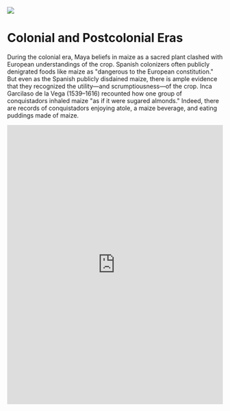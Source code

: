 <a href="https://www.juncture-digital.org"><img src="https://juncture-digital.github.io/juncture/static/images/ve-button.png"></a>

<param ve-config 
title="Maize: Sacred Plant, Global Commodity"    
source-image="https://github.com/JSTOR-Labs/plant-humanities/blob/main/maize/banner_Baumann_Hopi_Corn_Indianapolis_Museum_of_Art_In_Copyright_Bridgeman_Images.jpg?raw=true"   
	banner="gh:JSTOR-Labs/plant-humanities/maize/banner_Baumann_Hopi_Corn_Indianapolis_Museum_of_Art_In_Copyright_Bridgeman_Images.jpg" 
height=100
author="Julia Fine"
layout="vertical">

# Colonial and Postcolonial Eras

During the colonial era, Maya beliefs in maize as a sacred plant clashed with European understandings of the crop. Spanish colonizers often publicly denigrated foods like maize as "dangerous to the European constitution." But even as the Spanish publicly disdained maize, there is ample evidence that they recognized the utility—and scrumptiousness—of the crop. Inca Garcilaso de la Vega (1539–1616) recounted how one group of conquistadors inhaled maize "as if it were sugared almonds." Indeed, there are records of conquistadors enjoying atole, a maize beverage, and eating puddings made of maize.

<iframe src='https://cdn.knightlab.com/libs/timeline3/latest/embed/index.html?source=v2%3A2PACX-1vS74GQ_JrlKEFbR7q5TkfVMwGxYtNXuv7AvESCKmXEw_jwDUC3ixHPZ2hHabNfr1Rnj8AI94AQp7mUA&font=Default&lang=en&initial_zoom=2&width=100%25&height=650' width='100%' height='650' webkitallowfullscreen mozallowfullscreen allowfullscreen frameborder='0'></iframe>

	   

